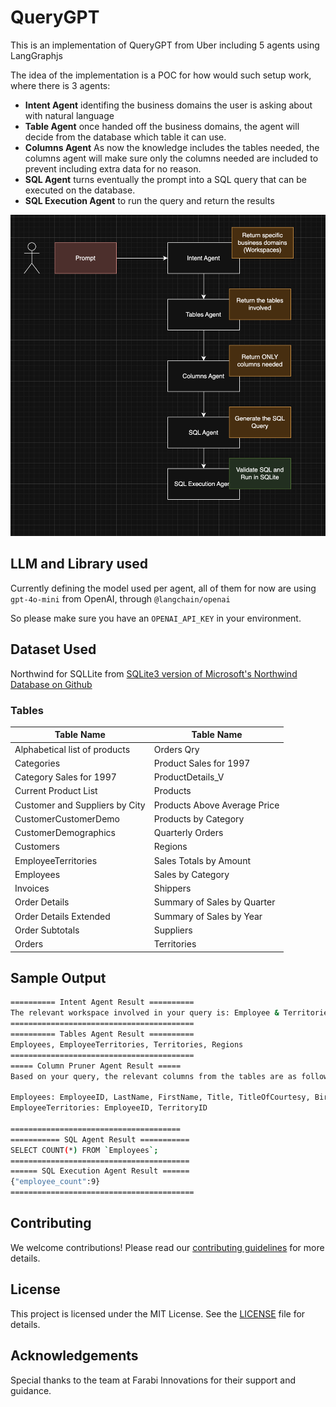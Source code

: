 # QueryGPT

This is an implementation of QueryGPT from Uber including 5 agents using LangGraphjs

The idea of the implementation is a POC for how would such setup work, where there is 3 agents:
- **Intent Agent** identifing the business domains the user is asking about with natural language
- **Table Agent** once handed off the business domains, the agent will decide from the database which table it can use.
- **Columns Agent** As now the knowledge includes the tables needed, the columns agent will make sure only the columns needed are included to prevent including extra data for no reason.
- **SQL Agent** turns eventually the prompt into a SQL query that can be executed on the database.
- **SQL Execution Agent** to run the query and return the results

![QueryGPT Diagram](assets/qgpt.png)

## LLM and Library used
Currently defining the model used per agent, all of them for now are using `gpt-4o-mini` from OpenAI, through `@langchain/openai`

So please make sure you have an `OPENAI_API_KEY` in your environment.

## Dataset Used
Northwind for SQLLite from [SQLite3 version of Microsoft's Northwind Database on Github](https://github.com/jpwhite3/northwind-SQLite3?tab=readme-ov-file)

### Tables

| Table Name                        | Table Name                        |
|-----------------------------------|-----------------------------------|
| Alphabetical list of products     | Orders Qry                        |
| Categories                        | Product Sales for 1997            |
| Category Sales for 1997           | ProductDetails_V                  |
| Current Product List              | Products                          |
| Customer and Suppliers by City    | Products Above Average Price      |
| CustomerCustomerDemo              | Products by Category              |
| CustomerDemographics              | Quarterly Orders                  |
| Customers                         | Regions                           |
| EmployeeTerritories               | Sales Totals by Amount            |
| Employees                         | Sales by Category                 |
| Invoices                          | Shippers                          |
| Order Details                     | Summary of Sales by Quarter       |
| Order Details Extended            | Summary of Sales by Year          |
| Order Subtotals                   | Suppliers                         |
| Orders                            | Territories                       |

## Sample Output

```bash
========== Intent Agent Result ==========
The relevant workspace involved in your query is: Employee & Territories.
=========================================
========== Tables Agent Result ==========
Employees, EmployeeTerritories, Territories, Regions
=========================================
===== Column Pruner Agent Result =====
Based on your query, the relevant columns from the tables are as follows:

Employees: EmployeeID, LastName, FirstName, Title, TitleOfCourtesy, BirthDate, HireDate, Address, City, Region, PostalCode, Country, HomePhone, Extension, Photo, Notes, ReportsTo, PhotoPath
EmployeeTerritories: EmployeeID, TerritoryID

======================================
=========== SQL Agent Result ===========
SELECT COUNT(*) FROM `Employees`;
========================================
====== SQL Execution Agent Result ======
{"employee_count":9}
=========================================
```

## Contributing
We welcome contributions! Please read our [contributing guidelines](CONTRIBUTING.md) for more details.

## License
This project is licensed under the MIT License. See the [LICENSE](LICENSE) file for details.

## Acknowledgements
Special thanks to the team at Farabi Innovations for their support and guidance.
